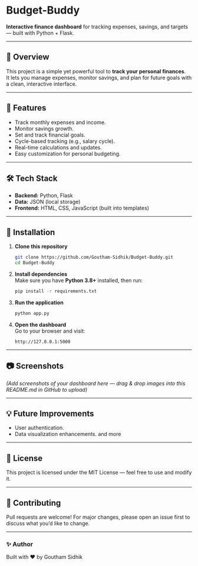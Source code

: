# Budget-Buddy

**Interactive finance dashboard** for tracking expenses, savings, and targets — built with Python + Flask.

---

## 📌 Overview
This project is a simple yet powerful tool to **track your personal finances**.  
It lets you manage expenses, monitor savings, and plan for future goals with a clean, interactive interface.

---

## 🚀 Features
- Track monthly expenses and income.
- Monitor savings growth.
- Set and track financial goals.
- Cycle-based tracking (e.g., salary cycle).
- Real-time calculations and updates.
- Easy customization for personal budgeting.

---

## 🛠️ Tech Stack
- **Backend:** Python, Flask
- **Data:** JSON (local storage)
- **Frontend:** HTML, CSS, JavaScript (built into templates)

---

## 📂 Installation

1. **Clone this repository**  
   ```bash
   git clone https://github.com/Goutham-Sidhik/Budget-Buddy.git
   cd Budget-Buddy
   ```

2. **Install dependencies**  
   Make sure you have **Python 3.8+** installed, then run:  
   ```bash
   pip install -r requirements.txt
   ```

3. **Run the application**  
   ```bash
   python app.py
   ```

4. **Open the dashboard**  
   Go to your browser and visit:  
   ```
   http://127.0.0.1:5000
   ```

---

## 📷 Screenshots
*(Add screenshots of your dashboard here — drag & drop images into this README.md in GitHub to upload)*

---

## 💡 Future Improvements
- User authentication.
- Data visualization enhancements. and more

---

## 📜 License
This project is licensed under the MIT License — feel free to use and modify it.

---

## 🤝 Contributing
Pull requests are welcome! For major changes, please open an issue first to discuss what you’d like to change.

---

### ✨ Author
Built with ❤️ by Goutham Sidhik
